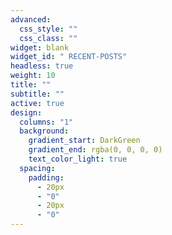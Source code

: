 ```yaml
---
advanced:
  css_style: ""
  css_class: ""
widget: blank
widget_id: " RECENT-POSTS"
headless: true
weight: 10
title: ""
subtitle: ""
active: true
design:
  columns: "1"
  background:
    gradient_start: DarkGreen
    gradient_end: rgba(0, 0, 0, 0)
    text_color_light: true
  spacing:
    padding:
      - 20px
      - "0"
      - 20px
      - "0"
---
```

